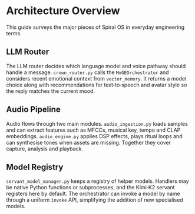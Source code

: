 # Architecture Overview

This guide surveys the major pieces of Spiral OS in everyday engineering terms.

## LLM Router
The LLM router decides which language model and voice pathway should handle a message. `crown_router.py` calls the `MoGEOrchestrator` and considers recent emotional context from `vector_memory`. It returns a model choice along with recommendations for text‑to‑speech and avatar style so the reply matches the current mood.

## Audio Pipeline
Audio flows through two main modules. `audio_ingestion.py` loads samples and can extract features such as MFCCs, musical key, tempo and CLAP embeddings. `audio_engine.py` applies DSP effects, plays ritual loops and can synthesise tones when assets are missing. Together they cover capture, analysis and playback.

## Model Registry
`servant_model_manager.py` keeps a registry of helper models. Handlers may be native Python functions or subprocesses, and the Kimi‑K2 servant registers here by default. The orchestrator can invoke a model by name through a uniform `invoke` API, simplifying the addition of new specialised models.

